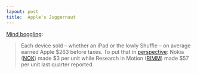 ```yaml
---
layout: post
title:  Apple's Juggernaut
---
```


[Mind boggling](http://seekingalpha.com/article/524191-apples-juggernaut):

> Each device sold – whether an iPad or the lowly Shuffle – on average earned Apple $263 before taxes. To put that in [perspective](http://seekingalpha.com/article/501271-nokia-s-desperation): Nokia ([NOK](http://seekingalpha.com/symbol/nok)) made $3 per unit while Research in Motion ([RIMM](http://seekingalpha.com/symbol/rimm)) made $57 per unit last quarter reported.
